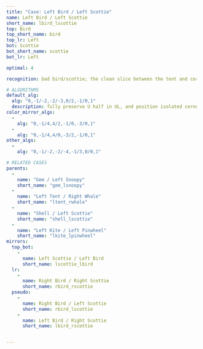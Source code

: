 ```yaml
---
title: "Case: Left Bird / Left Scottie"
name: Left Bird / Left Scottie
short_name: lbird_lscottie
top: Bird
top_short_name: bird
top_lr: Left
bot: Scottie
bot_short_name: scottie
bot_lr: Left

optimal: 4

recognition: bad bird/scottie; the clean slice between the tent and corner on bottom preserves squareshape when preserving the half on top

# ALGORITHMS
default_alg:
  alg: "0,-1/-2,-2/-3,0/2,-1/0,1"
  description: fully preserve U half in UL, and position isolated corner on bottom next to the slice; first move trades isolated edge on top with isolated corner on bottom to make gem/snoopy
color_mirror_algs:
  -
    alg: "0,-1/4,4/2,-1/0,-3/0,1"
  -
    alg: "0,-1/4,4/0,-3/2,-1/0,1"
other_algs:
  -
    alg: "0,-1/-2,-2/-4,-1/3,0/0,1"

# RELATED CASES
parents:
  -
    name: "Gem / Left Snoopy"
    short_name: "gem_lsnoopy"
  -
    name: "Left Tent / Right Whale"
    short_name: "ltent_rwhale"
  -
    name: "Shell / Left Scottie"
    short_name: "shell_lscottie"
  -
    name: "Left Kite / Left Pinwheel"
    short_name: "lkite_lpinwheel"
mirrors:
  top_bot:
    -
      name: Left Scottie / Left Bird
      short_name: lscottie_lbird
  lr:
    -
      name: Right Bird / Right Scottie
      short_name: rbird_rscottie
  pseudo:
    -
      name: Right Bird / Left Scottie
      short_name: rbird_lscottie
    -
      name: Left Bird / Right Scottie
      short_name: lbird_rscottie


---
```


